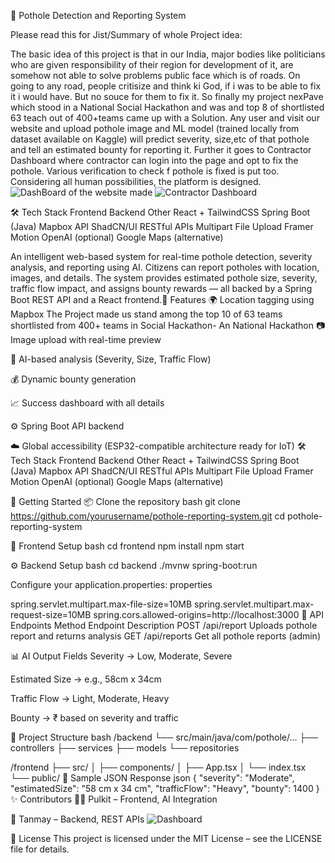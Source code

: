 🚧 Pothole Detection and Reporting System

Please read this for Jist/Summary of whole Project idea:

The basic idea of this project is that in our India, major bodies like politicians who are given responsibility of their region for development of it, are somehow not able to solve problems public face which is of roads. On going to any road, people critisize and think ki God, if  i was to be able to fix it i would have. But no souce for them to fix it. So finally my project nexPave which stood in a National Social Hackathon and was and top 8 of shortlisted 63 teach out of 400+teams came up with a Solution. Any user and visit our website and upload pothole image and ML model (trained locally from dataset available on Kaggle) will predict severity, size,etc of that pothole and tell an estimated bounty for reporting it. Further it goes to Contractor Dashboard where contractor can login into the page and opt to fix the pothole. Various verification to check f pothole is fixed is put too. 
Considering all human possibilities, the platform is designed.
![DashBoard of the website made](https://github.com/user-attachments/assets/7968a520-f2af-4cb4-b1ee-826894db9451)
![Contractor Dashboard](https://github.com/user-attachments/assets/a162df31-7048-48f9-b60c-bc4d7ac8ccd3)


🛠️ Tech Stack
Frontend	Backend	Other
React + TailwindCSS	Spring Boot (Java)	Mapbox API
ShadCN/UI	RESTful APIs	Multipart File Upload
Framer Motion	OpenAI (optional)	Google Maps (alternative)


An intelligent web-based system for real-time pothole detection, severity analysis, and reporting using AI. Citizens can report potholes with location, images, and details. The system provides estimated pothole size, severity, traffic flow impact, and assigns bounty rewards — all backed by a Spring Boot REST API and a React frontend.📸 Features
🌍 Location tagging using Mapbox
The Project made us stand among the top 10 of 63 teams shortlisted from 400+ teams in Social Hackathon- An National Hackathon
📷 Image upload with real-time preview

🧠 AI-based analysis (Severity, Size, Traffic Flow)

💰 Dynamic bounty generation

📈 Success dashboard with all details

⚙️ Spring Boot API backend

☁️ Global accessibility (ESP32-compatible architecture ready for IoT)
🛠️ Tech Stack
Frontend	Backend	Other
React + TailwindCSS	Spring Boot (Java)	Mapbox API
ShadCN/UI	RESTful APIs	Multipart File Upload
Framer Motion	OpenAI (optional)	Google Maps (alternative)

🚀 Getting Started
📦 Clone the repository
bash
git clone https://github.com/yourusername/pothole-reporting-system.git
cd pothole-reporting-system

🧩 Frontend Setup
bash
cd frontend
npm install
npm start

⚙️ Backend Setup
bash
cd backend
./mvnw spring-boot:run

Configure your application.properties:
properties

spring.servlet.multipart.max-file-size=10MB
spring.servlet.multipart.max-request-size=10MB
spring.cors.allowed-origins=http://localhost:3000
📡 API Endpoints
Method	Endpoint	Description
POST	/api/report	Uploads pothole report and returns analysis
GET	/api/reports	Get all pothole reports (admin)

📊 AI Output Fields
Severity → Low, Moderate, Severe

Estimated Size → e.g., 58cm x 34cm

Traffic Flow → Light, Moderate, Heavy

Bounty → ₹ based on severity and traffic

📁 Project Structure
bash
/backend
 └── src/main/java/com/pothole/...
     ├── controllers
     ├── services
     ├── models
     └── repositories

/frontend
 ├── src/
 │   ├── components/
 │   ├── App.tsx
 │   └── index.tsx
 └── public/
🧪 Sample JSON Response
json
{
  "severity": "Moderate",
  "estimatedSize": "58 cm x 34 cm",
  "trafficFlow": "Heavy",
  "bounty": 1400
}
✨ Contributors
👨‍💻 Pulkit – Frontend, AI Integration

🤝 Tanmay – Backend, REST APIs
![Dashboard](https://github.com/user-attachments/assets/809802f8-6a53-4dd7-af7c-d6b259c1b7c5)


📜 License
This project is licensed under the MIT License – see the LICENSE file for details.
